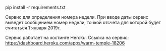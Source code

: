 pip install -r requirements.txt

Сервис для определения номера недели.
При вводе даты сервис выведет сообщением номер недели, точкой отсчета для которой будет считаться 1 января 2019г.

Сервис работает на хостинге Heroku.
Ссылка на сервис: https://dashboard.heroku.com/apps/warm-temple-18206
